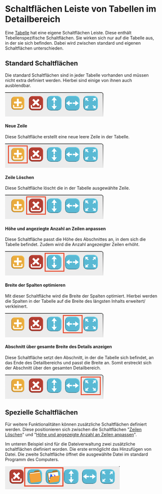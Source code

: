 # Schaltflächen Leiste von Tabellen im Detailbereich

Eine [Tabelle](/doc/masks/sections.md#tabelle) hat eine eigene Schaltflächen Leiste. Diese enthält Tebellenspezifische Schaltflächen. Sie wirken sich nur auf die Tabelle aus, in der sie sich befinden. Dabei wird zwischen standard und eigenen Schaltflächen unterschieden.

## Standard Schaltflächen

Die standard Schaltflächen sind in jeder Tabelle vorhanden und müssen nicht extra definiert werden. Hierbei sind einige von ihnen auch ausblendbar.

![](img/grid_toolbar_buttons_complete.png)

#### Neue Zeile

Diese Schaltfläche erstellt eine neue leere Zeile in der Tabelle. 

![](img/grid_toolbar_buttons_new_marked.png)

#### Zeile Löschen

Diese Schaltfläche löscht die in der Tabelle ausgewählte Zeile.

![](img/grid_toolbar_buttons_delete_marked.png)

#### Höhe und angeziegte Anzahl an Zeilen anpassen

Diese Schaltfläche passt die Höhe des Abschnittes an, in dem sich die Tabelle befindet. Zudem wird die Anzahl angezeigter Zeilen erhöht.

![](img/grid_toolbar_buttons_height_marked.png)

#### Breite der Spalten optimieren

Mit dieser Schaltfläche wird die Breite der Spalten optimiert. Hierbei werden die Spalten in der Tabelle auf die Breite des längsten Inhalts erweitert/ verkleinert. 

![](img/grid_toolbar_buttons_width_marked.png)

#### Abschnitt über gesamte Breite des Details anzeigen

Diese Schaltfläche setzt den Abschnitt, in der die Tabelle sich befindet, an das Ende des Detailbereichs und passt die Breite an. Somit erstreckt sich der Abschnitt über den gesamten Detailbereich.

![](img/grid_toolbar_buttons_optimize_marked.png)

## Spezielle Schaltflächen

Für weitere Funktionalitäten können zusätzliche Schaltflächen definiert werden. Diese positionieren sich zwischen die Schaltflächen "[Zeilen Löschen](#zeile-löschen)" und "[Höhe und angezeigte Anzahl an Zeilen anpassen](#höhe-und-angeziegte-anzahl-an-zeilen-anpassen)".

Im unteren Beispiel sind für die Dateiverwaltung zwei zusätzliche schaltflächen diefiniert worden. Die erste ermöglicht das Hinzufügen von Datei. Die zweite Schaltfläche öffnet die ausgewählte Datei im standard Programm des Computers.

![](img/grid_toolbar_buttons_custom_marked.png)
